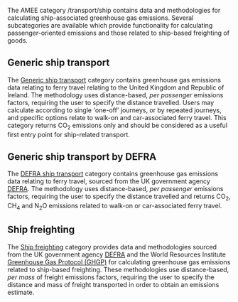 The AMEE category /transport/ship contains data and methodologies for
calculating ship-associated greenhouse gas emissions. Several
subcategories are available which provide functionality for calculating
passenger-oriented emissions and those related to ship-based freighting
of goods.

## Generic ship transport

The [Generic ship transport](Generic_ship_transport) category contains
greenhouse gas emissions data relating to ferry travel relating to the
United Kingdom and Republic of Ireland. The methodology uses
distance-based, *per passenger* emissions factors, requiring the user to
specify the distance travelled. Users may calculate according to single
'one-off' journeys, or by repeated journeys, and ppecific options relate
to walk-on and car-associated ferry travel. This category returns
CO<sub>2</sub> emissions only and should be considered as a useful first entry
point for ship-related transport.

## Generic ship transport by DEFRA

The [DEFRA ship transport](Ship_generic_Defra) category contains
greenhouse gas emissions data relating to ferry travel, sourced from the
UK government agency
[DEFRA](http://www.defra.gov.uk/environment/business/reporting/conversion-factors.htm).
The methodology uses distance-based, *per passenger* emissions factors,
requiring the user to specify the distance travelled and returns
CO<sub>2</sub>, CH<sub>4</sub> and N<sub>2</sub>O emissions related to walk-on or
car-associated ferry travel.

## Ship freighting

The [Ship freighting](Ship_freighting) category provides data and
methodologies sourced from the UK government agency
[DEFRA](http://www.defra.gov.uk/environment/business/reporting/pdf/ghg-cf-guidelines2008.pdf)
and the World Resources Institute [Greenhouse Gas Protocol
(GHGP)](http://www.ghgprotocol.org/calculation-tools/all-tools) for
calculating greenhouse gas emissions related to ship-based freighting.
These methodologies use distance-based, *per mass* of freight emissions
factors, requiring the user to specify the distance and mass of freight
transported in order to obtain an emissions estimate.
